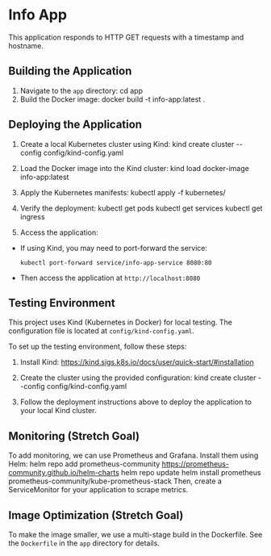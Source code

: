 # Info App

This application responds to HTTP GET requests with a timestamp and hostname.

## Building the Application

1. Navigate to the `app` directory:
cd app
2. Build the Docker image:
docker build -t info-app:latest .
## Deploying the Application

1. Create a local Kubernetes cluster using Kind:
kind create cluster --config config/kind-config.yaml
2. Load the Docker image into the Kind cluster:
kind load docker-image info-app:latest
3. Apply the Kubernetes manifests:
kubectl apply -f kubernetes/
4. Verify the deployment:
kubectl get pods
kubectl get services
kubectl get ingress

5. Access the application:
- If using Kind, you may need to port-forward the service:
  ```
  kubectl port-forward service/info-app-service 8080:80
  ```
- Then access the application at `http://localhost:8080`

## Testing Environment

This project uses Kind (Kubernetes in Docker) for local testing. The configuration file is located at `config/kind-config.yaml`.

To set up the testing environment, follow these steps:

1. Install Kind: https://kind.sigs.k8s.io/docs/user/quick-start/#installation

2. Create the cluster using the provided configuration:
kind create cluster --config config/kind-config.yaml

3. Follow the deployment instructions above to deploy the application to your local Kind cluster.

## Monitoring (Stretch Goal)

To add monitoring, we can use Prometheus and Grafana. Install them using Helm:
helm repo add prometheus-community https://prometheus-community.github.io/helm-charts
helm repo update
helm install prometheus prometheus-community/kube-prometheus-stack
Then, create a ServiceMonitor for your application to scrape metrics.

## Image Optimization (Stretch Goal)

To make the image smaller, we use a multi-stage build in the Dockerfile. See the `Dockerfile` in the `app` directory for details.
